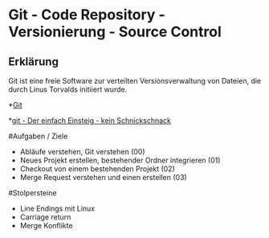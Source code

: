# Git - Code Repository - Versionierung - Source Control

## Erklärung

Git ist eine freie Software zur verteilten Versionsverwaltung von Dateien, die durch Linus Torvalds initiiert wurde.

*[Git](https://git-scm.com/)

*[git - Der einfach Einsteig - kein Schnickschnack](http://rogerdudler.github.io/git-guide/index.de.html)

#Aufgaben / Ziele
- Abläufe verstehen, Git verstehen (00)
- Neues Projekt erstellen, bestehender Ordner integrieren (01)
- Checkout von einem bestehenden Projekt (02)
- Merge Request verstehen und einen erstellen (03) 


#Stolpersteine
- Line Endings mit Linux
- Carriage return
- Merge Konflikte 
